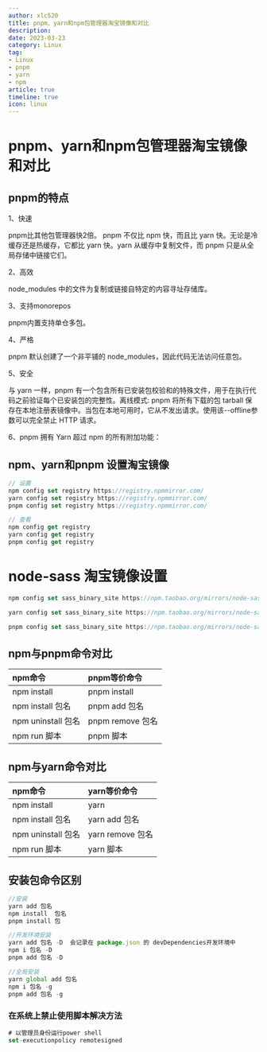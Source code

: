 ```yaml
---
author: xlc520
title: pnpm、yarn和npm包管理器淘宝镜像和对比
description: 
date: 2023-03-23
category: Linux
tag: 
- Linux
- pnpm
- yarn
- npm
article: true
timeline: true
icon: linux
---
```


# pnpm、yarn和npm包管理器淘宝镜像和对比

## pnpm的特点

1、快速

pnpm比其他包管理器快2倍。 pnpm 不仅比 npm 快，而且比 yarn 快。无论是冷缓存还是热缓存，它都比 yarn 快。yarn 从缓存中复制文件，而 pnpm 只是从全局存储中链接它们。

2、高效

node_modules 中的文件为复制或链接自特定的内容寻址存储库。

3、支持monorepos

pnpm内置支持单仓多包。

4、严格

pnpm 默认创建了一个非平铺的 node_modules，因此代码无法访问任意包。

 5、安全

与 yarn 一样，pnpm 有一个包含所有已安装包校验和的特殊文件，用于在执行代码之前验证每个已安装包的完整性。离线模式: pnpm 将所有下载的包 tarball 保存在本地注册表镜像中。当包在本地可用时，它从不发出请求。使用该--offline参数可以完全禁止 HTTP 请求。

6、pnpm 拥有 Yarn 超过 npm 的所有附加功能：

##  npm、yarn和pnpm 设置淘宝镜像

```javascript
// 设置
npm config set registry https://registry.npmmirror.com/
yarn config set registry https://registry.npmmirror.com/
pnpm config set registry https://registry.npmmirror.com/

// 查看
npm config get registry
yarn config get registry
pnpm config get registry
```

# node-sass 淘宝镜像设置

```javascript
npm config set sass_binary_site https://npm.taobao.org/mirrors/node-sass/

yarn config set sass_binary_site https://npm.taobao.org/mirrors/node-sass/

pnpm config set sass_binary_site https://npm.taobao.org/mirrors/node-sass/
```

## npm与pnpm命令对比

| npm命令            | pnpm等价命令     |
| :----------------- | :--------------- |
| npm install        | pnpm install     |
| npm install 包名   | pnpm add 包名    |
| npm uninstall 包名 | pnpm remove 包名 |
| npm run 脚本       | pnpm 脚本        |

## npm与yarn命令对比

| npm命令            | yarn等价命令     |
| :----------------- | :--------------- |
| npm install        | yarn             |
| npm install 包名   | yarn add 包名    |
| npm uninstall 包名 | yarn remove 包名 |
| npm run 脚本       | yarn 脚本        |

##  安装包命令区别

```javascript
//安装
yarn add 包名
npm install  包名 
pnpm install 包 

//开发环境安装
yarn add 包名 -D  会记录在 package.json 的 devDependencies开发环境中
npm i 包名 -D
pnpm add 包名 -D

//全局安装
yarn global add 包名   
npm i 包名 -g
pnpm add 包名 -g
```

### 在系统上禁止使用脚本解决方法

```javascript
# 以管理员身份运行power shell
set-executionpolicy remotesigned
```